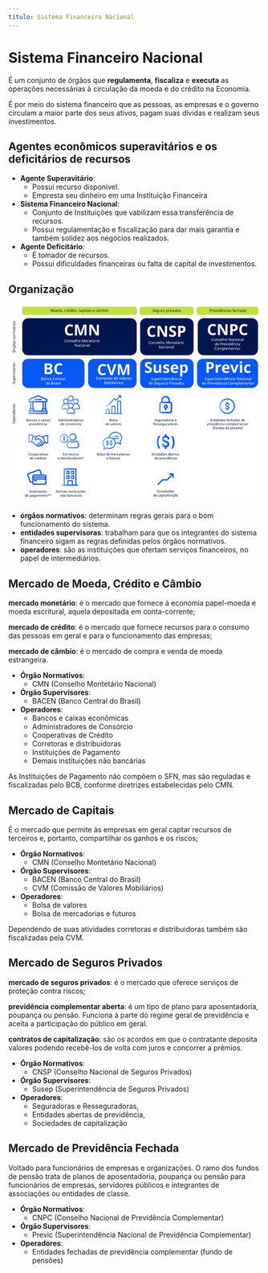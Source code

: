 ```yaml
---
titulo: Sistema Financeiro Nacional
---
```


# Sistema Financeiro Nacional

É um conjunto de órgãos que **regulamenta**, **fiscaliza** e **executa** as operações necessárias à circulação da moeda e  do crédito na Economia.

É por meio do sistema financeiro que as pessoas, as empresas e o governo circulam a maior parte dos seus ativos, pagam suas dívidas e realizam seus investimentos.

## Agentes econômicos superavitários e os deficitários de recursos

- **Agente Superavitário**:
  - Possui recurso disponível.
  - Empresta seu dinheiro em uma Instituição Financeira
- **Sistema Financeiro Nacional**:
  - Conjunto de Instituições que vabilizam essa transferência de recursos.
  - Possui regulamentação e fiscalização para dar mais garantia e também solidez aos negócios realizados.
- **Agente Deficitário**:
  - É tomador de recursos.
  - Possui dificuldades financeiras ou falta de capital de investimentos.

## Organização

![Organização do SFN](01-sistema-financeiro-nacional___organização.png)

-  **órgãos normativos**: determinam regras gerais para o bom funcionamento do sistema.
-  **entidades supervisoras**: trabalham para que os integrantes do sistema financeiro sigam as regras definidas pelos órgãos normativos.
-  **operadores**: são as instituições que ofertam serviços financeiros, no papel de intermediários.

## Mercado de Moeda, Crédito e Câmbio

**mercado monetário**: é o mercado que fornece à economia papel-moeda e moeda escritural, aquela depositada em conta-corrente;

**mercado de crédito**: é o mercado que fornece recursos para o consumo das pessoas em geral e para o funcionamento das empresas;

**mercado de câmbio**: é o mercado de compra e venda de moeda estrangeira.

- **Órgão Normativos**:
  - CMN (Conselho Montetário Nacional)
- **Órgão Supervisores**:
  - BACEN (Banco Central do Brasil)
- **Operadores**:
  - Bancos e caixas econômicas
  - Administradores de Consórcio
  - Cooperativas de Crédito
  - Corretoras e distribuidoras
  - Instituições de Pagamento
  - Demais instituições não bancárias

As Instituições de Pagamento não compõem o SFN, mas são reguladas e fiscalizadas pelo BCB, conforme diretrizes estabelecidas pelo CMN.

## Mercado de Capitais

É o mercado que permite às empresas em geral captar recursos de terceiros e, portanto, compartilhar os ganhos e os riscos;

- **Órgão Normativos**:
  - CMN (Conselho Montetário Nacional)
- **Órgão Supervisores**:
  - BACEN (Banco Central do Brasil)
  - CVM (Comissão de Valores Mobiliários) 
- **Operadores**:
  - Bolsa de valores
  - Bolsa de mercadorias e futuros

Dependendo de suas atividades corretoras e distribuidoras também são fiscalizadas pela CVM.

## Mercado de Seguros Privados

**mercado de seguros privados**: é o mercado que oferece serviços de proteção contra riscos;

**previdência complementar aberta**: é um tipo de plano para aposentadoria, poupança ou pensão. Funciona à parte do regime geral de previdência e aceita a participação do público em geral.

**contratos de capitalização**: são os acordos em que o contratante deposita valores podendo recebê-los de volta com juros e concorrer a prêmios.

- **Órgão Normativos**:
  - CNSP (Conselho Nacional de Seguros Privados)
- **Órgão Supervisores**:
  - Susep (Superintendência de Seguros Privados)
- **Operadores**:
  - Seguradoras e Resseguradoras,
  - Entidades abertas de previdência,
  - Sociedades de capitalização

## Mercado de Previdência Fechada

Voltado para funcionários de empresas e organizações. O ramo dos fundos de pensão trata de planos de aposentadoria, poupança ou pensão para funcionários de empresas, servidores públicos e integrantes de associações ou entidades de classe.

- **Órgão Normativos**:
  - CNPC (Conselho Nacional de Previdência Complementar)
- **Órgão Supervisores**:
  - Previc (Superintendência Nacional de Previdência Complementar)
- **Operadores**:
  - Entidades fechadas de previdência complementar (fundo de pensões)
